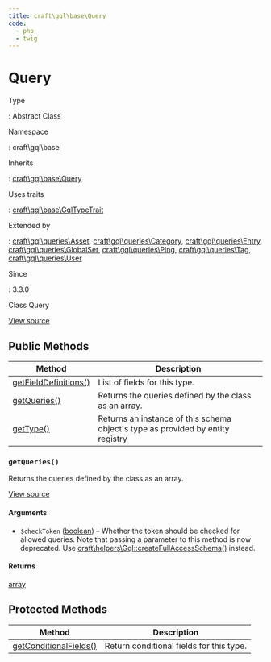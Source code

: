 ```yaml
---
title: craft\gql\base\Query
code:
  - php
  - twig
---
```


# Query

Type

:   Abstract Class

Namespace

:   craft\gql\base

Inherits

:   [craft\gql\base\Query](craft-gql-base-query.md)

Uses traits

:   [craft\gql\base\GqlTypeTrait](craft-gql-base-gqltypetrait.md)

Extended by

:   [craft\gql\queries\Asset](craft-gql-queries-asset.md), [craft\gql\queries\Category](craft-gql-queries-category.md), [craft\gql\queries\Entry](craft-gql-queries-entry.md), [craft\gql\queries\GlobalSet](craft-gql-queries-globalset.md), [craft\gql\queries\Ping](craft-gql-queries-ping.md), [craft\gql\queries\Tag](craft-gql-queries-tag.md), [craft\gql\queries\User](craft-gql-queries-user.md)

Since

:   3.3.0



Class Query





[View source](https://github.com/craftcms/cms/blob/master/src/gql/base/Query.php)






## Public Methods

| Method                                                                                                                      | Description
| --------------------------------------------------------------------------------------------------------------------------- | -------------------------------------------------------------------------------
| [getFieldDefinitions()](craft-gql-base-gqltypetrait.md#method-getfielddefinitions "Defined by craft\gql\base\GqlTypeTrait") | List of fields for this type.
| [getQueries()](craft-gql-base-query.md#method-getqueries)                                                                   | Returns the queries defined by the class as an array.
| [getType()](craft-gql-base-gqltypetrait.md#method-gettype "Defined by craft\gql\base\GqlTypeTrait")                         | Returns an instance of this schema object's type as provided by entity registry

### `getQueries()`





Returns the queries defined by the class as an array.




[View source](https://github.com/craftcms/cms/blob/master/src/gql/base/Query.php#L27)


#### Arguments

- `$checkToken` ([boolean](http://php.net/language.types.boolean)) – Whether the token should be checked for allowed queries.
Note that passing a parameter to this method is now deprecated. Use [craft\helpers\Gql::createFullAccessSchema()](craft-helpers-gql.md#method-createfullaccessschema) instead.

#### Returns

[array](http://php.net/language.types.array)





## Protected Methods

| Method                                                                                                                        | Description
| ----------------------------------------------------------------------------------------------------------------------------- | ----------------------------------------
| [getConditionalFields()](craft-gql-base-gqltypetrait.md#method-getconditionalfields "Defined by craft\gql\base\GqlTypeTrait") | Return conditional fields for this type.






